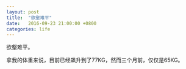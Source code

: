 ```yaml
---
layout: post
title:  "欲壑难平"
date:   2016-09-23 21:00:00 +0800
categories: life
---
```


欲壑难平。

拿我的体重来说，目前已经飙升到了77KG，然而三个月前，仅仅是65KG。